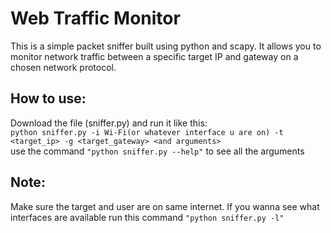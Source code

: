 # Web Traffic Monitor

This is a simple packet sniffer built using python and scapy.
It allows you to monitor network traffic between a specific target IP and gateway on a chosen network protocol.


## How to use:
  Download the file (sniffer.py) and run it like this: <br>
  ```python sniffer.py -i Wi-Fi(or whatever interface u are on) -t <target_ip> -g <target_gateway> <and arguments>``` <br>
  use the command ``"python sniffer.py --help"`` to see all the arguments 


## Note:
Make sure the target and user are on same internet.
If you wanna see what interfaces are available run this command
 ```"python sniffer.py -l"```
